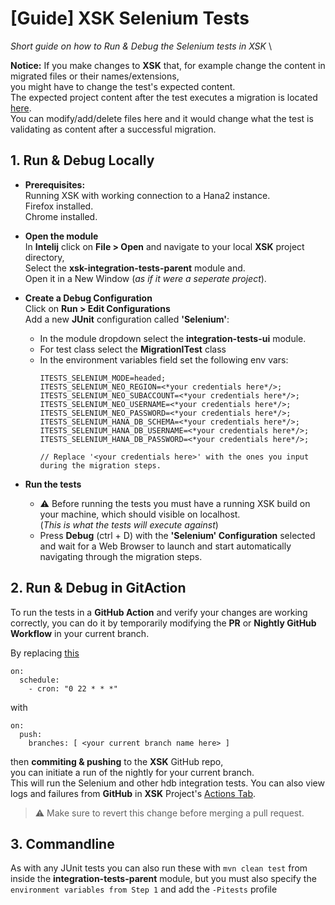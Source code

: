 # [Guide] XSK Selenium Tests
*Short guide on how to Run & Debug the Selenium tests in XSK* \
  
**Notice:**
If you make changes to **XSK** that, for example change the content in migrated files or their names/extensions, \
you might have to change the test's expected content. \
The expected project content after the test executes a migration is located [here](https://github.com/SAP/xsk/tree/main/integration-tests/ui/src/test/resources/migration/MIGR_TOOLS). \
You can modify/add/delete files here and it would change what the test is validating as content after a successful migration. 
  
## 1. Run & Debug Locally
- **Prerequisites:** \
    Running XSK with working connection to a Hana2 instance. \
    Firefox installed. \
    Chrome installed.
  
- **Open the module** \
    In **Intelij** click on **File > Open** and navigate to your local **XSK** project directory, \
    Select the **xsk-integration-tests-parent** module and. \
    Open it in a New Window (*as if it were a seperate project*).
    
- **Create a Debug Configuration** \
    Click on **Run > Edit Configurations** \
    Add a new **JUnit** configuration called **'Selenium'**: 
    - In the module dropdown select the **integration-tests-ui** module.
    - For test class select the **MigrationITest** class
    - In the environment variables field set the following env vars:
      ```
      ITESTS_SELENIUM_MODE=headed;
      ITESTS_SELENIUM_NEO_REGION=<*your credentials here*/>;  
      ITESTS_SELENIUM_NEO_SUBACCOUNT=<*your credentials here*/>;  
      ITESTS_SELENIUM_NEO_USERNAME=<*your credentials here*/>;  
      ITESTS_SELENIUM_NEO_PASSWORD=<*your credentials here*/>;  
      ITESTS_SELENIUM_HANA_DB_SCHEMA=<*your credentials here*/>;  
      ITESTS_SELENIUM_HANA_DB_USERNAME=<*your credentials here*/>;  
      ITESTS_SELENIUM_HANA_DB_PASSWORD=<*your credentials here*/>;  
      
      // Replace '<your credentials here>' with the ones you input during the migration steps.
      ```
 - **Run the tests**
   - :warning: Before running the tests you must have a running XSK build on your machine, which should visible on localhost.\
     (*This is what the tests will execute against*)
   - Press **Debug** (ctrl + D) with the **'Selenium' Configuration** selected and wait for a Web Browser to launch and start automatically navigating through the migration steps.
   
## 2. Run & Debug in GitAction
To run the tests in a **GitHub Action** and verify your changes are working correctly, 
you can do it by temporarily modifying the **PR** or **Nightly GitHub Workflow** in your current branch.

By replacing [this](https://github.com/SAP/xsk/blob/631d49023ad0c2705452307484b8ba117270e77c/.github/workflows/nightly.yml#L3)
```
on:
  schedule:
    - cron: "0 22 * * *"
```
with
```
on:
  push:
    branches: [ <your current branch name here> ]
```
then **commiting & pushing** to the **XSK** GitHub repo, \
you can initiate a run of the nightly for your current branch. \
This will run the Selenium and other hdb integration tests.
You can also view logs and failures from **GitHub** in **XSK** Project's [Actions Tab](https://github.com/SAP/xsk/actions). 
> :warning: Make sure to revert this change before merging a pull request.

## 3. Commandline
As with any JUnit tests you can also run these with `mvn clean test` from inside the **integration-tests-parent** module, but you must also specify the `environment variables from Step 1` and add the `-Pitests` profile
